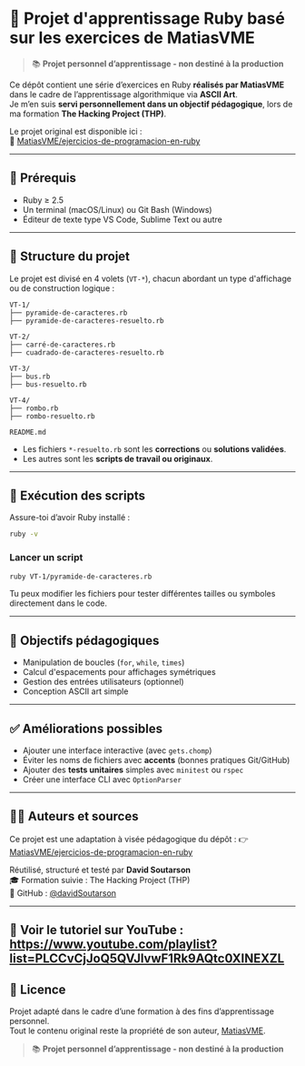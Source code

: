 
# 🧠 Projet d'apprentissage Ruby basé sur les exercices de MatiasVME

> 📚 **Projet personnel d’apprentissage - non destiné à la production**

Ce dépôt contient une série d’exercices en Ruby **réalisés par MatiasVME** dans le cadre de l’apprentissage algorithmique via **ASCII Art**.  
Je m’en suis **servi personnellement dans un objectif pédagogique**, lors de ma formation **The Hacking Project (THP)**.

Le projet original est disponible ici :  
🔗 [MatiasVME/ejercicios-de-programacion-en-ruby](https://github.com/MatiasVME/ejercicios-de-programacion-en-ruby)

---
## 🧰 Prérequis

- Ruby ≥ 2.5  
- Un terminal (macOS/Linux) ou Git Bash (Windows)
- Éditeur de texte type VS Code, Sublime Text ou autre
---

## 📁 Structure du projet

Le projet est divisé en 4 volets (`VT-*`), chacun abordant un type d'affichage ou de construction logique :

```
VT-1/
├── pyramide-de-caracteres.rb
├── pyramide-de-caracteres-resuelto.rb

VT-2/
├── carré-de-caracteres.rb
├── cuadrado-de-caracteres-resuelto.rb

VT-3/
├── bus.rb
├── bus-resuelto.rb

VT-4/
├── rombo.rb
├── rombo-resuelto.rb

README.md
```

- Les fichiers `*-resuelto.rb` sont les **corrections** ou **solutions validées**.
- Les autres sont les **scripts de travail ou originaux**.

---

## 🚀 Exécution des scripts

Assure-toi d’avoir Ruby installé :

```bash
ruby -v
```

### Lancer un script

```bash
ruby VT-1/pyramide-de-caracteres.rb
```

Tu peux modifier les fichiers pour tester différentes tailles ou symboles directement dans le code.

---

## 🧩 Objectifs pédagogiques

- Manipulation de boucles (`for`, `while`, `times`)
- Calcul d'espacements pour affichages symétriques
- Gestion des entrées utilisateurs (optionnel)
- Conception ASCII art simple

---

## ✅ Améliorations possibles

- Ajouter une interface interactive (avec `gets.chomp`)
- Éviter les noms de fichiers avec **accents** (bonnes pratiques Git/GitHub)
- Ajouter des **tests unitaires** simples avec `minitest` ou `rspec`
- Créer une interface CLI avec `OptionParser`

---

## 🧑‍💻 Auteurs et sources

Ce projet est une adaptation à visée pédagogique du dépôt :
👉 [MatiasVME/ejercicios-de-programacion-en-ruby](https://github.com/MatiasVME/ejercicios-de-programacion-en-ruby)

Réutilisé, structuré et testé par **David Soutarson**  
🎓 Formation suivie : The Hacking Project (THP)  
🔗 GitHub : [@davidSoutarson](https://github.com/davidSoutarson)


---
🎥 Voir le tutoriel sur YouTube : 
https://www.youtube.com/playlist?list=PLCCvCjJoQ5QVJlvwF1Rk9AQtc0XINEXZL
---

## 📜 Licence

Projet adapté dans le cadre d’une formation à des fins d’apprentissage personnel.  
Tout le contenu original reste la propriété de son auteur, [MatiasVME](https://github.com/MatiasVME).

> 📚 **Projet personnel d’apprentissage - non destiné à la production**



